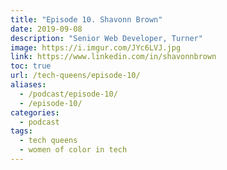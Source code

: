 ```yaml
---
title: "Episode 10. Shavonn Brown"
date: 2019-09-08
description: "Senior Web Developer, Turner"
image: https://i.imgur.com/JYc6LVJ.jpg
link: https://www.linkedin.com/in/shavonnbrown
toc: true
url: /tech-queens/episode-10/
aliases:
  - /podcast/episode-10/
  - /episode-10/
categories:
  - podcast
tags:
  - tech queens
  - women of color in tech
---
```

